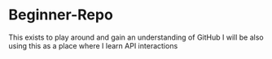# Beginner-Repo
This exists to play around and gain an understanding of GitHub
I will be also using this as a place where I learn API interactions

